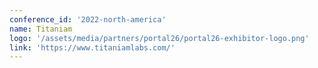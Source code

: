 ```yaml
---
conference_id: '2022-north-america'
name: Titaniam
logo: '/assets/media/partners/portal26/portal26-exhibitor-logo.png'
link: 'https://www.titaniamlabs.com/'
---
```

